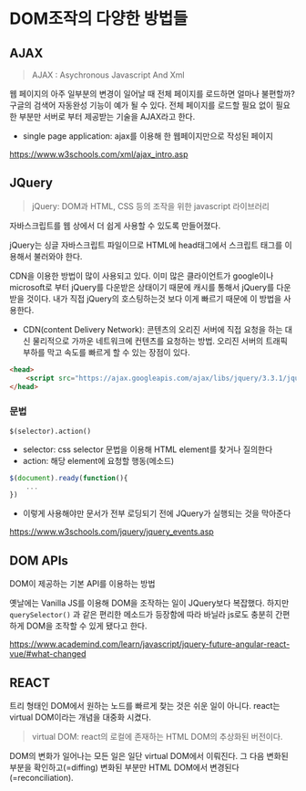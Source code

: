 # DOM조작의 다양한 방법들 

## AJAX

> AJAX : Asychronous Javascript And Xml

웹 페이지의 아주 일부분의 변경이 일어날 때 전체 페이지를 로드하면 얼마나 불편할까? 구글의 검색어 자동완성 기능이 예가 될 수 있다. 전체 페이지를 로드할 필요 없이 필요한 부분만 서버로 부터 제공받는 기술을 AJAX라고 한다.

* single page application: ajax를 이용해 한 웹페이지만으로 작성된 페이지

https://www.w3schools.com/xml/ajax_intro.asp





## JQuery

> jQuery: DOM과 HTML, CSS 등의 조작을 위한 javascript 라이브러리

자바스크립트를 웹 상에서 더 쉽게 사용할 수 있도록 만들어졌다.

jQuery는 싱글 자바스크립트 파일이므로 HTML에 head태그에서 스크립트 태그를 이용해서 불러와야 한다.

CDN을 이용한 방법이 많이 사용되고 있다. 이미 많은 클라이언트가 google이나 microsoft로 부터 jQuery를 다운받은 상태이기 때문에 캐시를 통해서 jQuery를 다운받을 것이다. 내가 직접 jQuery의 호스팅하는것 보다 이게 빠르기 때문에 이 방법을 사용한다.

* CDN(content Delivery Network): 콘텐츠의 오리진 서버에 직접 요청을 하는 대신 물리적으로 가까운 네트워크에 컨텐츠를 요청하는 방법. 오리진 서버의 트래픽 부하를 막고 속도를 빠르게 할 수 있는 장점이 있다.

```html
<head>
    <script src="https://ajax.googleapis.com/ajax/libs/jquery/3.3.1/jquery.min.js"></script>
</head>
```



### 문법

`$(selector).action()`

* selector: css selector 문법을 이용해 HTML element를 찾거나 질의한다
* action: 해당 element에 요청할 행동(메소드)



```javascript
$(document).ready(function(){
    ...
})
```

* 이렇게 사용해야만 문서가 전부 로딩되기 전에 JQuery가 실행되는 것을 막아준다



https://www.w3schools.com/jquery/jquery_events.asp






## DOM APIs

DOM이 제공하는 기본 API를 이용하는 방법

옛날에는 Vanilla JS를 이용해 DOM을 조작하는 일이 JQuery보다 복잡했다. 하지만 `querySelector()` 과 같은 편리한 메소드가 등장함에 따라 바닐라 js로도 충분히 간편하게 DOM을 조작할 수 있게 됐다고 한다.

https://www.academind.com/learn/javascript/jquery-future-angular-react-vue/#what-changed






## REACT

트리 형태인 DOM에서 원하는 노드를 빠르게 찾는 것은 쉬운 일이 아니다. react는 virtual DOM이라는 개념을 대중화 시켰다. 

> virtual DOM: react의 로컬에 존재하는 HTML DOM의 추상화된 버전이다.

DOM의 변화가 일어나는 모든 일은 일단 virtual DOM에서 이뤄진다. 그 다음 변화된 부분을 확인하고(=diffing) 변화된 부분만 HTML DOM에서 변경된다(=reconciliation). 


